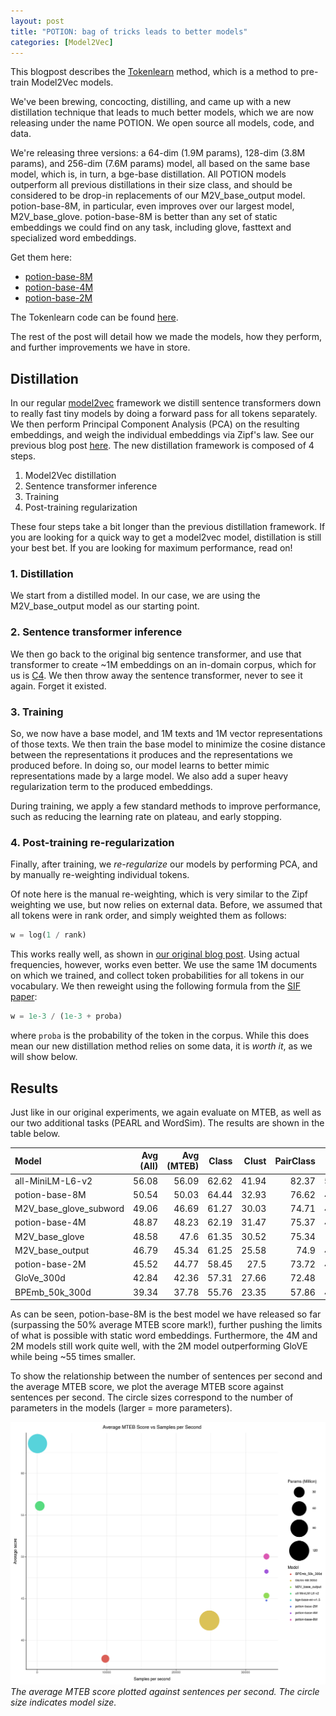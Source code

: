 ```yaml
---
layout: post
title: "POTION: bag of tricks leads to better models"
categories: [Model2Vec]
---
```


This blogpost describes the [Tokenlearn](https://github.com/MinishLab/tokenlearn) method, which is a method to pre-train Model2Vec models.


We've been brewing, concocting, distilling, and came up with a new distillation technique that leads to much better models, which we are now releasing under the name POTION. We open source all models, code, and data. 

We're releasing three versions: a 64-dim (1.9M params), 128-dim (3.8M params), and 256-dim (7.6M params) model, all based on the same base model, which is, in turn, a bge-base distillation. All POTION models outperform all previous distillations in their size class, and should be considered to be drop-in replacements of our M2V_base_output model. potion-base-8M, in particular, even improves over our largest model, M2V_base_glove. potion-base-8M is better than any set of static embeddings we could find on any task, including glove, fasttext and specialized word embeddings.

Get them here:
- [potion-base-8M](https://huggingface.co/MinishLab/potion-base-8M)
- [potion-base-4M](https://huggingface.co/MinishLab/potion-base-4M)
- [potion-base-2M](https://huggingface.co/MinishLab/potion-base-2M)

The Tokenlearn code can be found [here](https://github.com/MinishLab/tokenlearn).

The rest of the post will detail how we made the models, how they perform, and further improvements we have in store.

## Distillation

In our regular [model2vec](https://github.com/MinishLab/model2vec) framework we distill sentence transformers down to really fast tiny models by doing a forward pass for all tokens separately. We then perform Principal Component Analysis (PCA) on the resulting embeddings, and weigh the individual embeddings via Zipf's law. See our previous blog post [here](https://huggingface.co/blog/Pringled/model2vec). The new distillation framework is composed of 4 steps. 

1. Model2Vec distillation
2. Sentence transformer inference
3. Training
4. Post-training regularization

These four steps take a bit longer than the previous distillation framework. If you are looking for a quick way to get a model2vec model, distillation is still your best bet. If you are looking for maximum performance, read on!

### 1. Distillation

We start from a distilled model. In our case, we are using the M2V_base_output model as our starting point.

### 2. Sentence transformer inference

We then go back to the original big sentence transformer, and use that transformer to create ~1M embeddings on an in-domain corpus, which for us is [C4](https://huggingface.co/datasets/allenai/c4). We then throw away the sentence transformer, never to see it again. Forget it existed.

### 3. Training

So, we now have a base model, and 1M texts and 1M vector representations of those texts. We then train the base model to minimize the cosine distance between the representations it produces and the representations we produced before. In doing so, our model learns to better mimic representations made by a large model. We also add a super heavy regularization term to the produced embeddings.

During training, we apply a few standard methods to improve performance, such as reducing the learning rate on plateau, and early stopping. 

### 4. Post-training re-regularization

Finally, after training, we _re-regularize_ our models by performing PCA, and by manually re-weighting individual tokens.

Of note here is the manual re-weighting, which is very similar to the Zipf weighting we use, but now relies on external data. Before, we assumed that all tokens were in rank order, and simply weighted them as follows:

```python
w = log(1 / rank)
```

This works really well, as shown in [our original blog post](https://huggingface.co/blog/Pringled/model2vec). Using actual frequencies, however, works even better. We use the same 1M documents on which we trained, and collect token probabilities for all tokens in our vocabulary. We then reweight using the following formula from the [SIF paper](https://openreview.net/pdf?id=SyK00v5xx):

```python
w = 1e-3 / (1e-3 + proba)
```

where `proba` is the probability of the token in the corpus. While this does mean our new distillation method relies on some data, it is _worth it_, as we will show below.

## Results

Just like in our original experiments, we again evaluate on MTEB, as well as our two additional tasks (PEARL and WordSim). The results are shown in the table below.

| Model                  |   Avg (All) |   Avg (MTEB) |   Class |   Clust |   PairClass |   Rank |    Ret |    STS |    Sum |   Pearl |   WordSim |
|:-----------------------|------------:|-------------:|--------:|--------:|------------:|-------:|-------:|-------:|-------:|--------:|----------:|
| all-MiniLM-L6-v2        | 56.08     | 56.09      | 62.62  | 41.94  | 82.37     | 58.04  | 41.95  | 78.90  | 30.81  | 60.83  | 49.91   |
| potion-base-8M         |       50.54 |        50.03 |   64.44 |   32.93 |       76.62 |  49.73 |  31.71 |  73.24 |  29.28 |   53.54 |     50.75 |
| M2V_base_glove_subword |       49.06 |        46.69 |   61.27 |   30.03 |       74.71 |  49.15 |  27.16 |  69.09 |  30.08 |   56.82 |     57.99 |
| potion-base-4M         |       48.87 |        48.23 |   62.19 |   31.47 |       75.37 |  48.75 |  29.11 |  72.19 |  28.89 |   52.55 |     49.21 |
| M2V_base_glove         |       48.58 |        47.6  |   61.35 |   30.52 |       75.34 |  48.5  |  29.26 |  70.31 |  31.5  |   50.28 |     54.29 |
| M2V_base_output        |       46.79 |        45.34 |   61.25 |   25.58 |       74.9  |  47.63 |  26.14 |  68.58 |  29.2  |   54.02 |     49.18 |
| potion-base-2M         |       45.52 |        44.77 |   58.45 |   27.5  |       73.72 |  46.82 |  24.13 |  70.14 |  31.51 |   50.82 |     44.72 |
| GloVe_300d             |       42.84 |        42.36 |   57.31 |   27.66 |       72.48 |  43.3  |  22.78 |  61.9  |  28.81 |   45.65 |     43.05 |
| BPEmb_50k_300d         |       39.34 |        37.78 |   55.76 |   23.35 |       57.86 |  43.21 |  17.5  |  55.1  |  29.74 |   47.56 |     41.28 |

As can be seen, potion-base-8M is the best model we have released so far (surpassing the 50% average MTEB score mark!), further pushing the limits of what is possible with static word embeddings. Furthermore, the 4M and 2M models still work quite well, with the 2M model outperforming GloVE while being ~55 times smaller.

To show the relationship between the number of sentences per second and the average MTEB score, we plot the average MTEB score against sentences per second. The circle sizes correspond to the number of parameters in the models (larger = more parameters).

![SpeedvsAccuracy](/images/post_tokenlearn/speed_vs_mteb_score_v2.png) 
*The average MTEB score plotted against sentences per second. The circle size indicates model size.*